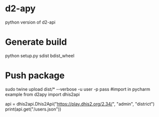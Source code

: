 # d2-apy
python version of d2-api
# Generate build
python setup.py sdist bdist_wheel
# Push package
sudo twine upload dist/* --verbose -u user -p pass
#import in pycharm example
from d2apy import dhis2api


api = dhis2api.Dhis2Api("https://play.dhis2.org/2.34/", "admin", "district")
print(api.get("/users.json"))
